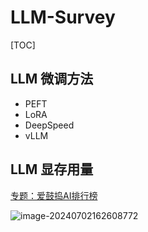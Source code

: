 # LLM-Survey

[TOC]

## LLM 微调方法

- PEFT
- LoRA
- DeepSpeed
- vLLM

## LLM 显存用量

 [专题：爱鼓捣AI排行榜](https://techdiylife.github.io/blog/topic.html?category2=t08&blogid=0058)

![image-20240702162608772](D:\Desktop\image-20240702162608772.png)
